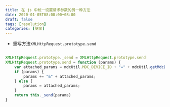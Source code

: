 ```yaml
---
title: 在 js 中统一设置请求参数的另一种方法
date: 2020-01-05T08:00:00+08:00
draft: false
tags: [resolution]
categories: [随笔]
---
```


- 重写方法`XMLHttpRequest.prototype.send`

```javascript

XMLHttpRequest.prototype._send = XMLHttpRequest.prototype.send
XMLHttpRequest.prototype.send = function (params) {
	var attached_params = mdcUtil.MDC_DEVICE_ID + "=" + mdcUtil.getMdcDeviceId();
	if (params) {
		params += "&" + attached_params;
	} else {
		params = attached_params;
	}
	return this._send(params)
}

```
